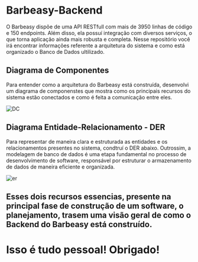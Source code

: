 # Barbeasy-Backend
O Barbeasy dispõe de uma API RESTfull com mais de 3950 linhas de código e 150 endpoints. Além disso, ela possuí integração com diversos serviços, o que torna aplicação ainda mais robusta e completa. Nesse repositório você irá encontrar informações referente a arquitetura do sistema e como está organizado o Banco de Dados ultilizado.

## Diagrama de Componentes
Para entender como a arquitetura do Barbeasy está construída, desenvolvi um diagrama de componenstes que mostra como os principais recursos do sistema estão conectados e como é feita a comunicação entre eles.

![DC](https://github.com/user-attachments/assets/3f4dc03a-73ab-4b68-a365-3338996bf413)

## Diagrama Entidade-Relacionamento - DER
Para representar de maneira clara e estruturada as entidades e os relacionamentos presentes no sistema, condtruí o DER abaixo. Outrossim, a modelagem de banco de dados é uma etapa fundamental no processo de desenvolvimento de software, responsável por estruturar o armazenamento de dados de maneira eficiente e organizada.

![er](https://github.com/user-attachments/assets/6205c7c9-7cfc-4ceb-9a0c-ae5281c14e7c)

## Esses dois recursos essencias, presente na principal fase de construção de um software, o planejamento, trasem uma visão geral de como o Backend do Barbeasy está construído.

# Isso é tudo pessoal! Obrigado!
